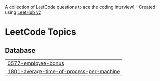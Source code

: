 A collection of LeetCode questions to ace the coding interview! - Created using [LeetHub v2](https://github.com/arunbhardwaj/LeetHub-2.0)
<!---LeetCode Topics Start-->
# LeetCode Topics
## Database
|  |
| ------- |
| [0577-employee-bonus](https://github.com/Harshinibattula/Leetcode-SQL-/tree/master/0577-employee-bonus) |
| [1801-average-time-of-process-per-machine](https://github.com/Harshinibattula/Leetcode-SQL-/tree/master/1801-average-time-of-process-per-machine) |
<!---LeetCode Topics End-->
